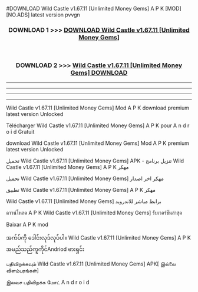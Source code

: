 #DOWNLOAD Wild Castle  v1.67.11 [Unlimited Money Gems] A P K [MOD] [NO.ADS] latest version pvvgn



<div align="center">

<h3>DOWNLOAD 1 >>> <a href="https://teeasianyam.web.app?sq=Wild Castle  v1.67.11 [Unlimited Money Gems]">DOWNLOAD Wild Castle  v1.67.11 [Unlimited Money Gems] </a></h3><br>

<h3>DOWNLOAD 2 >>> <a href="https://teeasianyam.web.app?sq=Wild Castle  v1.67.11 [Unlimited Money Gems] ">Wild Castle  v1.67.11 [Unlimited Money Gems]  DOWNLOAD </a></h3>

</div>


----------------------------------------------------------

----------------------------------------------------------

----------------------------------------------------------

----------------------------------------------------------


Wild Castle  v1.67.11 [Unlimited Money Gems]  Mod A P K download premium latest version Unlocked

Télécharger Wild Castle  v1.67.11 [Unlimited Money Gems]  A P K pour A n d r o i d Gratuit

download Wild Castle  v1.67.11 [Unlimited Money Gems]  Mod A P K premium latest version Unlocked

تحميل Wild Castle  v1.67.11 [Unlimited Money Gems]  APK - تنزيل برنامج Wild Castle  v1.67.11 [Unlimited Money Gems]  A P K مهكر

تحميل Wild Castle  v1.67.11 [Unlimited Money Gems]  مهكر اخر اصدار

تطبيق Wild Castle  v1.67.11 [Unlimited Money Gems]  A P K مهكر

Wild Castle  v1.67.11 [Unlimited Money Gems]  برابط مباشر للاندرويد

ดาวน์โหลด A P K Wild Castle  v1.67.11 [Unlimited Money Gems]  รับเวอร์ชันล่าสุด

Baixar A P K mod

အက်ပ်ကို ဒေါင်းလုဒ်လုပ်ပါ။ Wild Castle  v1.67.11 [Unlimited Money Gems]  A P K အမည်သည်ကူကိုင်Andriod ဗားရှင်း

பதிவிறக்கவும் Wild Castle  v1.67.11 [Unlimited Money Gems]  APK[ இல்லை விளம்பரங்கள்] 
 
இலவச பதிவிறக்க மோட் A n d r o i d



